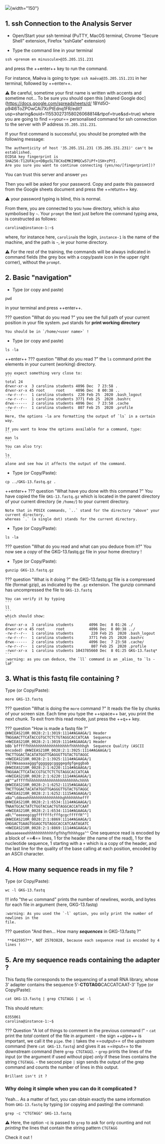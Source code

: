 ![](images/toolbox.jpg){width="150"}

## 1. ssh Connection to the Analysis Server

- Open/Start your ssh terminal (PuTTY, MacOS terminal, Chrome “Secure Shell” extension, Firefox “sshGate” extension)

- Type the command line in your terminal
```
ssh <prenom en minuscule>@35.205.151.231
```
and press the ++enter++ key to run the command.

For instance, Maëva is going to type: `ssh maëva@35.205.151.231` in her terminal, followed
by ++enter++.

:warning: Be careful, sometime your first name is written with accents and sometime not...
To be sure you should open this [shared Google doc](https://docs.google.com/spreadsheets/d/
1BYd5O-p94l6ToZPOwCAi7XcPtEdnq1FR/edit?usp=sharing&ouid=115530273158026068814&rtpof=true&sd=true)
where you are going to find ==your== personalised command for ssh connection to the server
with IP address `35.205.151.231`.

If your first command is successful, you should be prompted with the following message:
```
The authenticity of host '35.205.151.231 (35.205.151.231)' can't be established.
ECDSA key fingerprint is SHA256:T12UFAjo+DBgo5LT8CXoEMKI9MQCw57iPf+1SH+zPYI.
Are you sure you want to continue connecting (yes/no/[fingerprint])?
```
You can trust this server and answer `yes`

Then you will be asked for your password. Copy and paste this password from the Google sheets
document and press the ++return++ key.

:warning: your password typing is blind, this is normal.

From there, you are connected to you `home` directory, which is also symbolised by `~`.
Your `prompt` the text just before the command typing area, is constructed as follows:
```
carolina@instance-1:~$
```
where, for instance here, `carolina`is the login, `instance-1` is the name of the machine,
and the path is `~`, ie your home directory.

:warning: For the rest of the training, the commands will be always indicated in command
fields (the grey box with a copy/paste icon in the upper right corner), without the `prompt`.

## 2. Basic "navigation"

- Type (or copy and paste)
```
pwd
```
in your terminal and press ++enter++.

??? question "What do you read ?"
    you see the full path of your current position in your file system. `pwd` stands for
    **print working directory**
    
    You should be in `/home/<user name>` !

- Type (or copy and paste)
```
ls -la
```
++enter++
??? question "What do you read ?"
    the `ls` command print the elements in your current (working) directory.
    
    you expect something very close to:
    ```
    total 24
    drwxr-xr-x  3 carolina students 4096 Dec  7 23:58 .
    drwxr-xr-x 45 root     root     4096 Dec  8 00:38 ..
    -rw-r--r--  1 carolina students  220 Feb 25  2020 .bash_logout
    -rw-r--r--  1 carolina students 3771 Feb 25  2020 .bashrc
    drwx------  2 carolina students 4096 Dec  7 23:58 .cache
    -rw-r--r--  1 carolina students  807 Feb 25  2020 .profile
    ```
    Here, the options -la are formatting the output of `ls` in a certain way.
    
    If you want to know the options available for a command, type:
    ```
    man ls
    ```
    You can also try:
    ```
    ls
    ```
    alone and see how it affects the output of the command.

- Type (or Copy/Paste):
```
cp ../GKG-13.fastq.gz .
```
++enter++
??? question "What have you done with this command ?"
    You have copied the file `GKG-13.fastq.gz` which is located in the parent directory of
    your current directory (ie `/home/`) to your current directory.
    
    Note that in POSIX commands, `..` stand for the directory "above" your current directory,
    whereas `.` (a single dot) stands for the current directory.

- Type (or Copy/Paste):
```
ls -la
```
??? question "What do you read and what can you deduce from it?"
    You now see a _copy_ of the GKG-13.fastq.gz file in your home directory !

- Type (or Copy/Paste):
```
gunzip GKG-13.fastq.gz
```
??? question "What is it doing ?"
    the GKG-13.fastq.gz file is a compressed file (format gzip), as indicated by the `.gz`
    extension.
    The gunzip command has uncompressed the file to `GKG-13.fastq`
    
    You can verify it by typing
    ```
    ll
    ```
    which should show:
    ```
    drwxr-xr-x  3 carolina students       4096 Dec  8 01:26 ./
    drwxr-xr-x 45 root     root           4096 Dec  8 00:38 ../
    -rw-r--r--  1 carolina students        220 Feb 25  2020 .bash_logout
    -rw-r--r--  1 carolina students       3771 Feb 25  2020 .bashrc
    drwx------  2 carolina students       4096 Dec  7 23:58 .cache/
    -rw-r--r--  1 carolina students        807 Feb 25  2020 .profile
    -rwxr-xr-x  1 carolina students 1043785660 Dec  8 01:25 GKG-13.fastq*
    ```
    :warning: as you can deduce, the `ll` command is an _alias_ to `ls -laF`

## 3. What is this fastq file containing ?

Type (or Copy/Paste):
```
more GKG-13.fastq
```
??? question "What is doing the `more` command ?"
    It reads the file by chunks of your screen size. Each time you type the ++space++ bar,
    you print the next chunk.
    To exit from this read mode, just press the ++q++ key.

??? question "How is made a fastq file ?"
    ```
    @HWIEAS210R_0028:2:1:3019:1114#AGAAGA/1 Header
    TNGGAACTTCATACCGTGCTCTCTGTAGGCACCATCAA  Sequence
    +HWIEAS210R_0028:2:1:3019:1114#AGAAGA/1 Header
    bBb`bfffffhhhhhhhhhhhhhhhhhhhfhhhhhhgh  Sequence Quality (ASCII encoded)
    @HWIEAS210R_0028:2:1:3925:1114#AGAAGA/1
    TNCTTGGACTACATATGGTTGAGGGTTGTACTGTAGGC
    +HWIEAS210R_0028:2:1:3925:1114#AGAAGA/1
    ]B]VWaaaaaagggfggggggcggggegdgfgeggbab
    @HWIEAS210R_0028:2:1:6220:1114#AGAAGA/1
    TNGGAACTTCATACCGTGCTCTCTGTAGGCACCATCAA
    +HWIEAS210R_0028:2:1:6220:1114#AGAAGA/1
    aB^^afffffhhhhhhhhhhhhhhhhhhhhhhhchhhh
    @HWIEAS210R_0028:2:1:6252:1115#AGAAGA/1
    TNCTTGGACTACATATGGTTGAGGGTTGTACTGTAGGC
    +HWIEAS210R_0028:2:1:6252:1115#AGAAGA/1
    aBa^\ddeeehhhhhhhhhhhhhhhhghhhhhhhefff
    @HWIEAS210R_0028:2:1:6534:1114#AGAAGA/1
    TNAATGCACTATCTGGTACGACTGTAGGCACCATCAAT
    +HWIEAS210R_0028:2:1:6534:1114#AGAAGA/1
    aB\^^eeeeegcggfffffffcfffgcgcfffffR^^]
    @HWIEAS210R_0028:2:1:8869:1114#AGAAGA/1
    GNGGACTGAAGTGGAGCTGTAGGCACCATCAATAGATC
    +HWIEAS210R_0028:2:1:8869:1114#AGAAGA/1
    aBaaaeeeeehhhhhhhhhhhhfgfhhgfhhhhgga^^
    ```
    One sequence read is encoded by a block of ==**4**== lines, 1 for the header (the name
    of the read), 1 for the nucleotide sequence, 1 starting with a `+` which is a copy of
    the header, and the last line for the quality of the base calling at each position,
    encoded by an ASCII character.

## 4. How many sequence reads in my file ?
Type (or Copy/Paste):
```
wc -l GKG-13.fastq
```
!!! info "the `wc` command"
    prints the number of newlines, words, and bytes for each file in argument (here,
    GKG-13.fastq)
    
    :warning: As you used the `-l` option, you only print the number of newlines in the
    file.

??? question "And then... How many _**sequences**_ in GKG-13.fastq ?"
    
     **6425957**, NOT 25703828, because each sequence read is encoded by 4 lines !

## 5. Are my sequence reads containing the adapter ?

This fastq file corresponds to the sequencing of a small RNA library, whose 3' adapter
contains the sequence 5’-**CTGTAGG**CACCATCAAT-3’
Type (or Copy/Paste):
```
cat GKG-13.fastq | grep CTGTAGG | wc -l
```
This should return:
```
6355061
carolina@instance-1:~$
```

??? Question "A lot of things to comment in the previous command !"
    - `cat` print the _total_ content of the file in argument
    - the sign ++pipe++ is important, we call it the `pipe`. the `|` takes the ==output== of
    the _upstream_ command (here `cat GKG-13.fastq`) and gives it as ==input== to the
    downstream command (here `grep CTGTAGG`).
    - `grep` prints the lines of the input (or the argument if used without pipe) _only_ if
    these lines contains the string `CTGTAGG`.
    - the second pipe `|` sign sends the output of the grep command and counts the number
    of lines in _this_ output.
    
    Brillant isn't it ?

### Why doing it simple when you can do it complicated ?

Yeah... As a matter of fact, you can obtain exactly the same information from `GKG-13.fastq`
by typing (or copying and pasting) the command:
```
grep -c "CTGTAGG" GKG-13.fastq
```

:warning: Here, the option -c is passed to `grep` to ask for only counting and not _printing_
the lines that contain the string pattern `CTGTAGG`

Check it out !


